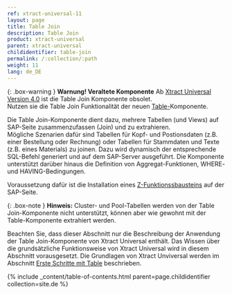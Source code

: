 ```yaml
---
ref: xtract-universal-11
layout: page
title: Table Join
description: Table Join
product: xtract-universal
parent: xtract-universal
childidentifier: table-join
permalink: /:collection/:path
weight: 11
lang: de_DE
---
```


{: .box-warning }
**Warnung! Veraltete Komponente** 
Ab [Xtract Universal Version 4.0](https://kb.theobald-software.com/release-notes/XtractUniversal-4.0.0.html) ist die Table Join Komponente obsolet.<br>
Nutzen sie die Table Join Funktionalität der neuen [Table-](./table/table-joins)Komponente.


Die Table Join-Komponente dient dazu, mehrere Tabellen (und Views) auf SAP-Seite zusammenzufassen (Join) und zu extrahieren.  
Mögliche Szenarien dafür sind Tabellen für Kopf- und Postionsdaten (z.B. einer Bestellung oder Rechnung) oder Tabellen für Stammdaten und Texte (z.B. eines Materials) zu joinen.
Dazu wird dynamisch der entsprechende SQL-Befehl generiert und auf dem SAP-Server ausgeführt. 
Die Komponente unterstützt darüber hinaus die Definition von Aggregat-Funktionen, WHERE- und HAVING-Bedingungen. 

Voraussetzung dafür ist die Installation eines [Z-Funktionssbausteins](./sap-customizing/funktionsbaustein-fuer-table-extraktion) auf der SAP-Seite. 

{: .box-note }
**Hinweis:** Cluster- und Pool-Tabellen werden von der Table Join-Komponente nicht unterstützt, können aber wie gewohnt mit der Table-Komponente extrahiert werden. 

Beachten Sie, dass dieser Abschnitt nur die Beschreibung der Anwendung der Table Join-Komponente von Xtract Universal enthält. Das Wissen über die grundsätzliche Funktionsweise von Xtract Universal wird in diesem Abschnitt vorausgesetzt. 
Die Grundlagen von Xtract Unviversal werden im Abschnitt [Erste Schritte mit Table](./erste-schritte-mit-table) beschrieben.


{% include _content/table-of-contents.html parent=page.childidentifier collection=site.de %}